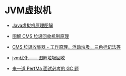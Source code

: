 JVM虚拟机
=====

- [Java虚拟机原理图解](https://blog.csdn.net/u010349169/column/info/jvm-principle)
- [图解 CMS 垃圾回收机制原理](https://www.cnblogs.com/aspirant/p/8663911.html)
- [CMS 垃圾收集器 - 工作原理，浮动垃圾，三色标记法等](https://blog.csdn.net/hutongling/article/details/69908443)

- [jvm优化—— 图解垃圾回收](https://juejin.im/post/59dd7ce8f265da43052d9680)
- [来一道 PerfMa 面试必考的 GC 题](https://www.codercto.com/a/24558.html)